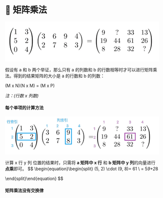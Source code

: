 # 🔢 矩阵乘法



<img src="assets/image-20211001130736169.png" alt="image-20211001130736169" style="zoom:67%;" />

假设有 a 和 b 两个举证，那么只有 a 的列数和 b 的行数相等时才可以进行矩阵乘法。得到的结果矩阵的大小是 a 的行数和 b 的列数：

(M x N)(N x M) = (M x P)

*注：(行数 x 列数)*



#### 每个单项的计算方法

![image-20211001132033869](assets/image-20211001132033869.png)

计算 x 行 y 列 位置的结果时，只需将 **a 矩阵中 x 行** 和 **b 矩阵中 y 列**的向量进行**点乘**即可。
$$
\begin{equation}\begin{split}
(5, 2) \cdot (9, 8)= 61 \\
= 5*9+2*8

\end{split}\end{equation}
$$

#### 矩阵乘法**没有交换律**

